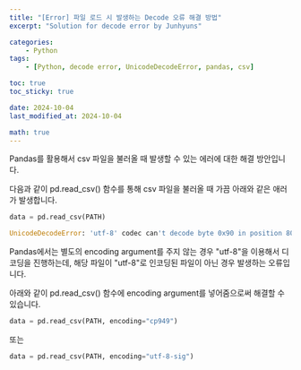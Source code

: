 ```yaml
---
title: "[Error] 파일 로드 시 발생하는 Decode 오류 해결 방법"
excerpt: "Solution for decode error by Junhyuns"

categories:
    - Python
tags:
    - [Python, decode error, UnicodeDecodeError, pandas, csv]

toc: true
toc_sticky: true

date: 2024-10-04
last_modified_at: 2024-10-04

math: true
---
```


Pandas를 활용해서 csv 파일을 불러올 때 발생할 수 있는 에러에 대한 해결 방안입니다.

다음과 같이 pd.read_csv() 함수를 통해 csv 파일을 불러올 때 가끔 아래와 같은 애러가 발생합니다.

```python
data = pd.read_csv(PATH)

UnicodeDecodeError: 'utf-8' codec can't decode byte 0x90 in position 80: invalid start byte
```

Pandas에서는 별도의 encoding argument를 주지 않는 경우 "utf-8"을 이용해서 디코딩을 진행하는데, 해당 파일이 "utf-8"로 인코딩된 파일이 아닌 경우 발생하는 오류입니다.

아래와 같이 pd.read_csv() 함수에 encoding argument를 넣어줌으로써 해결할 수 있습니다. 

```python
data = pd.read_csv(PATH, encoding="cp949")
```

또는

```python
data = pd.read_csv(PATH, encoding="utf-8-sig")
```